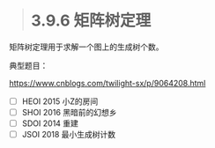 > # 3.9.6 矩阵树定理

矩阵树定理用于求解一个图上的生成树个数。

典型题目：

<https://www.cnblogs.com/twilight-sx/p/9064208.html>

- [ ] HEOI 2015 小Z的房间
- [ ] SHOI 2016 黑暗前的幻想乡
- [ ] SDOI 2014 重建
- [ ] JSOI 2018 最小生成树计数
